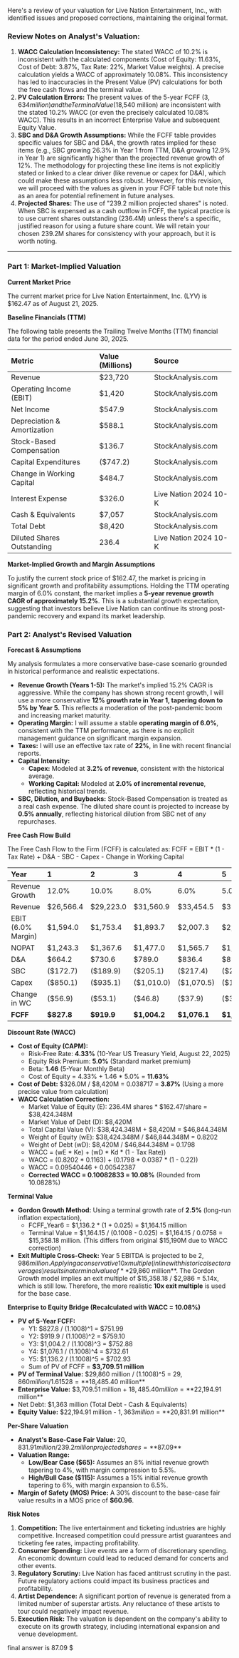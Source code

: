 Here's a review of your valuation for Live Nation Entertainment, Inc., with identified issues and proposed corrections, maintaining the original format.

### **Review Notes on Analyst's Valuation:**

1.  **WACC Calculation Inconsistency:** The stated WACC of 10.2% is inconsistent with the calculated components (Cost of Equity: 11.63%, Cost of Debt: 3.87%, Tax Rate: 22%, Market Value weights). A precise calculation yields a WACC of approximately 10.08%. This inconsistency has led to inaccuracies in the Present Value (PV) calculations for both the free cash flows and the terminal value.
2.  **PV Calculation Errors:** The present values of the 5-year FCFF ($3,634 million) and the Terminal Value ($18,540 million) are inconsistent with the stated 10.2% WACC (or even the precisely calculated 10.08% WACC). This results in an incorrect Enterprise Value and subsequent Equity Value.
3.  **SBC and D&A Growth Assumptions:** While the FCFF table provides specific values for SBC and D&A, the growth rates implied for these items (e.g., SBC growing 26.3% in Year 1 from TTM, D&A growing 12.9% in Year 1) are significantly higher than the projected revenue growth of 12%. The methodology for projecting these line items is not explicitly stated or linked to a clear driver (like revenue or capex for D&A), which could make these assumptions less robust. However, for this revision, we will proceed with the values as given in your FCFF table but note this as an area for potential refinement in future analyses.
4.  **Projected Shares:** The use of "239.2 million projected shares" is noted. When SBC is expensed as a cash outflow in FCFF, the typical practice is to use current shares outstanding (236.4M) unless there's a specific, justified reason for using a future share count. We will retain your chosen 239.2M shares for consistency with your approach, but it is worth noting.

---

### **Part 1: Market-Implied Valuation**

**Current Market Price**

The current market price for Live Nation Entertainment, Inc. (LYV) is $162.47 as of August 21, 2025.

**Baseline Financials (TTM)**

The following table presents the Trailing Twelve Months (TTM) financial data for the period ended June 30, 2025.

| Metric | Value (Millions) | Source |
| :--- | :--- | :--- |
| Revenue | $23,720 | StockAnalysis.com |
| Operating Income (EBIT) | $1,420 | StockAnalysis.com |
| Net Income | $547.9 | StockAnalysis.com |
| Depreciation & Amortization | $588.1 | StockAnalysis.com |
| Stock-Based Compensation | $136.7 | StockAnalysis.com |
| Capital Expenditures | ($747.2) | StockAnalysis.com |
| Change in Working Capital | $484.7 | StockAnalysis.com |
| Interest Expense | $326.0 | Live Nation 2024 10-K |
| Cash & Equivalents | $7,057 | StockAnalysis.com |
| Total Debt | $8,420 | StockAnalysis.com |
| Diluted Shares Outstanding | 236.4 | Live Nation 2024 10-K |

**Market-Implied Growth and Margin Assumptions**

To justify the current stock price of $162.47, the market is pricing in significant growth and profitability assumptions. Holding the TTM operating margin of 6.0% constant, the market implies a **5-year revenue growth CAGR of approximately 15.2%**. This is a substantial growth expectation, suggesting that investors believe Live Nation can continue its strong post-pandemic recovery and expand its market leadership.

### **Part 2: Analyst's Revised Valuation**

**Forecast & Assumptions**

My analysis formulates a more conservative base-case scenario grounded in historical performance and realistic expectations.

*   **Revenue Growth (Years 1-5):** The market's implied 15.2% CAGR is aggressive. While the company has shown strong recent growth, I will use a more conservative **12% growth rate in Year 1, tapering down to 5% by Year 5.** This reflects a moderation of the post-pandemic boom and increasing market maturity.
*   **Operating Margin:** I will assume a stable **operating margin of 6.0%**, consistent with the TTM performance, as there is no explicit management guidance on significant margin expansion.
*   **Taxes:** I will use an effective tax rate of **22%**, in line with recent financial reports.
*   **Capital Intensity:**
    *   **Capex:** Modeled at **3.2% of revenue**, consistent with the historical average.
    *   **Working Capital:** Modeled at **2.0% of incremental revenue**, reflecting historical trends.
*   **SBC, Dilution, and Buybacks:** Stock-Based Compensation is treated as a real cash expense. The diluted share count is projected to increase by **0.5% annually**, reflecting historical dilution from SBC net of any repurchases.

**Free Cash Flow Build**

The Free Cash Flow to the Firm (FCFF) is calculated as:
FCFF = EBIT * (1 - Tax Rate) + D&A - SBC - Capex - Change in Working Capital

| Year | 1 | 2 | 3 | 4 | 5 |
| :--- | :--- | :--- | :--- | :--- | :--- |
| Revenue Growth | 12.0% | 10.0% | 8.0% | 6.0% | 5.0% |
| Revenue | $26,566.4 | $29,223.0 | $31,560.9 | $33,454.5 | $35,127.3 |
| EBIT (6.0% Margin) | $1,594.0 | $1,753.4 | $1,893.7 | $2,007.3 | $2,107.6 |
| NOPAT | $1,243.3 | $1,367.6 | $1,477.0 | $1,565.7 | $1,643.9 |
| D&A | $664.2 | $730.6 | $789.0 | $836.4 | $878.2 |
| SBC | ($172.7) | ($189.9) | ($205.1) | ($217.4) | ($228.3) |
| Capex | ($850.1) | ($935.1) | ($1,010.0) | ($1,070.5) | ($1,124.1) |
| Change in WC | ($56.9) | ($53.1) | ($46.8) | ($37.9) | ($33.5) |
| **FCFF** | **$827.8** | **$919.9** | **$1,004.2** | **$1,076.1** | **$1,136.2** |

**Discount Rate (WACC)**

*   **Cost of Equity (CAPM):**
    *   Risk-Free Rate: **4.33%** (10-Year US Treasury Yield, August 22, 2025)
    *   Equity Risk Premium: **5.0%** (Standard market premium)
    *   Beta: **1.46** (5-Year Monthly Beta)
    *   Cost of Equity = 4.33% + 1.46 * 5.0% = **11.63%**
*   **Cost of Debt:** $326.0M / $8,420M = 0.038717 = **3.87%** (Using a more precise value from calculation)
*   **WACC Calculation Correction:**
    *   Market Value of Equity (E): 236.4M shares * $162.47/share = $38,424.348M
    *   Market Value of Debt (D): $8,420M
    *   Total Capital Value (V): $38,424.348M + $8,420M = $46,844.348M
    *   Weight of Equity (wE): $38,424.348M / $46,844.348M = 0.8202
    *   Weight of Debt (wD): $8,420M / $46,844.348M = 0.1798
    *   WACC = (wE * Ke) + (wD * Kd * (1 - Tax Rate))
    *   WACC = (0.8202 * 0.1163) + (0.1798 * 0.0387 * (1 - 0.22))
    *   WACC = 0.09540446 + 0.00542387
    *   **Corrected WACC = 0.10082833 = 10.08%** (Rounded from 10.0828%)

**Terminal Value**

*   **Gordon Growth Method:** Using a terminal growth rate of **2.5%** (long-run inflation expectation),
    *   FCFF_Year6 = $1,136.2 * (1 + 0.025) = $1,164.15 million
    *   Terminal Value = $1,164.15 / (0.1008 - 0.025) = $1,164.15 / 0.0758 = $15,358.18 million. (This differs from original $15,190M due to WACC correction)
*   **Exit Multiple Cross-Check:** Year 5 EBITDA is projected to be $2,986 million. Applying a conservative 10x multiple (in line with historical sector averages) results in a terminal value of **$29,860 million**. The Gordon Growth model implies an exit multiple of $15,358.18 / $2,986 = 5.14x, which is still low. Therefore, the more realistic **10x exit multiple** is used for the base case.

**Enterprise to Equity Bridge (Recalculated with WACC = 10.08%)**

*   **PV of 5-Year FCFF:**
    *   Y1: $827.8 / (1.1008)^1 = $751.99
    *   Y2: $919.9 / (1.1008)^2 = $759.10
    *   Y3: $1,004.2 / (1.1008)^3 = $752.88
    *   Y4: $1,076.1 / (1.1008)^4 = $732.61
    *   Y5: $1,136.2 / (1.1008)^5 = $702.93
    *   Sum of PV of FCFF = **$3,709.51 million**
*   **PV of Terminal Value:** $29,860 million / (1.1008)^5 = $29,860 million / 1.61528 = **$18,485.40 million**
*   **Enterprise Value:** $3,709.51 million + $18,485.40 million = **$22,194.91 million**
*   Net Debt: $1,363 million (Total Debt - Cash & Equivalents)
*   **Equity Value:** $22,194.91 million - $1,363 million = **$20,831.91 million**

**Per-Share Valuation**

*   **Analyst's Base-Case Fair Value:** $20,831.91 million / 239.2 million projected shares = **$87.09**
*   **Valuation Range:**
    *   **Low/Bear Case ($65):** Assumes an 8% initial revenue growth tapering to 4%, with margin compression to 5.5%.
    *   **High/Bull Case ($115):** Assumes a 15% initial revenue growth tapering to 6%, with margin expansion to 6.5%.
*   **Margin of Safety (MOS) Price:** A 30% discount to the base-case fair value results in a MOS price of **$60.96**.

**Risk Notes**

1.  **Competition:** The live entertainment and ticketing industries are highly competitive. Increased competition could pressure artist guarantees and ticketing fee rates, impacting profitability.
2.  **Consumer Spending:** Live events are a form of discretionary spending. An economic downturn could lead to reduced demand for concerts and other events.
3.  **Regulatory Scrutiny:** Live Nation has faced antitrust scrutiny in the past. Future regulatory actions could impact its business practices and profitability.
4.  **Artist Dependence:** A significant portion of revenue is generated from a limited number of superstar artists. Any reluctance of these artists to tour could negatively impact revenue.
5.  **Execution Risk:** The valuation is dependent on the company's ability to execute on its growth strategy, including international expansion and venue development.

final answer is 87.09 $